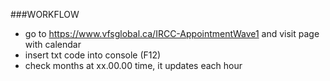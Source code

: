 ###WORKFLOW
* go to https://www.vfsglobal.ca/IRCC-AppointmentWave1 and visit page with calendar
* insert txt code into console (F12)
* check months at xx.00.00 time, it updates each hour
